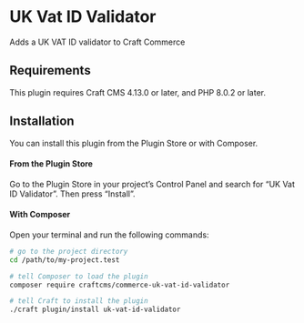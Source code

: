 # UK Vat ID Validator

Adds a UK VAT ID validator to Craft Commerce

## Requirements

This plugin requires Craft CMS 4.13.0 or later, and PHP 8.0.2 or later.

## Installation

You can install this plugin from the Plugin Store or with Composer.

#### From the Plugin Store

Go to the Plugin Store in your project’s Control Panel and search for “UK Vat ID Validator”. Then press “Install”.

#### With Composer

Open your terminal and run the following commands:

```bash
# go to the project directory
cd /path/to/my-project.test

# tell Composer to load the plugin
composer require craftcms/commerce-uk-vat-id-validator

# tell Craft to install the plugin
./craft plugin/install uk-vat-id-validator
```
